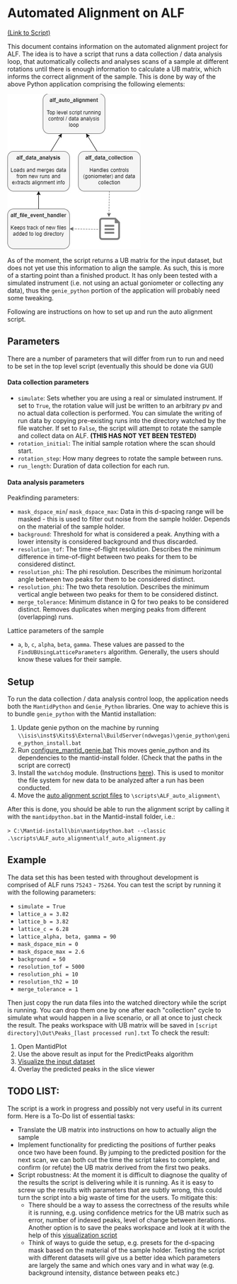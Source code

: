 # Automated Alignment on ALF

[(Link to Script)](https://github.com/mantidproject/scripts/tree/master/development/ALF%20automation%20project/alignment)

This document contains information on the automated alignment project for ALF. The idea is to have a script that runs a data collection / data analysis loop, that automatically collects and analyses scans of a sample at different rotations until there is enough information to calculate a UB matrix, which informs the correct alignment of the sample.
This is done by way of the above Python application comprising the following elements:

![Structure of the alignment application](resources/structure.jpg)

As of the moment, the script returns a UB matrix for the input dataset, but does not yet use this information to align the sample. As such, this is more of a starting point than a finished product. It has only been tested with a simulated instrument (i.e. not using an actual goniometer or collecting any data), thus the `genie_python` portion of the application will probably need some tweaking.

Following are instructions on how to set up and run the auto alignment script.

## Parameters

There are a number of parameters that will differ from run to run and need to be set in the top level script (eventually this should be done via GUI)

#### Data collection parameters
- `simulate`: Sets whether you are using a real or simulated instrument. If set to `True`, the rotation value will just be written to an arbitrary pv and no actual data collection is performed. You can simulate the writing of run data by copying pre-existing runs into the directory watched by the file watcher. If set to `False`, the script will attempt to rotate the sample and collect data on ALF. **(THIS HAS NOT YET BEEN TESTED)**
- `rotation_initial`: The initial sample rotation where the scan should start.
- `rotation_step`: How many degrees to rotate the sample between runs.
- `run_length`: Duration of data collection for each run.

#### Data analysis parameters

Peakfinding parameters:
- `mask_dspace_min`/ `mask_dspace_max`: Data in this d-spacing range will be masked - this is used to filter out noise from the sample holder. Depends on the material of the sample holder.
- `background`: Threshold for what is considered a peak. Anything with a lower intensity is considered background and thus discarded.
- `resolution_tof`: The time-of-flight resolution. Describes the minimum difference in time-of-flight between two peaks for them to be considered distinct.
- `resolution_phi`: The phi resolution. Describes the minimum horizontal angle between two peaks for them to be considered distinct.
- `resolution_phi`: The two theta resolution. Describes the minimum vertical angle between two peaks for them to be considered distinct.
- `merge_tolerance`: Minimum distance in Q for two peaks to be considered distinct. Removes duplicates when merging peaks from different (overlapping) runs.

Lattice parameters of the sample 
- `a`, `b`, `c`, `alpha`, `beta`, `gamma`. These values are passed to the `FindUBUsingLatticeParameters` algorithm. Generally, the users should know these values for their sample.


## Setup

To run the data collection / data analysis control loop, the application needs both the `MantidPython` and `Genie_Python` libraries. One way to achieve this is to bundle `genie_python` with the Mantid installation:

1. Update genie python on the machine by running 
  `\\isis\inst$\Kits$\External\BuildServer(ndwvegas)\genie_python\genie_python_install.bat`
2. Run [configure_mantid_genie.bat](resources/configure_mantid_genie.bat)
  This moves genie_python and its dependencies to the mantid-install folder. (Check that the paths in the script are correct)
3. Install the `watchdog` module. (Instructions [here](http://pythonhosted.org/watchdog/installation.html)).
  This is used to monitor the file system for new data to be analyzed after a run has been conducted.
4. Move the [auto alignment script files](https://github.com/mantidproject/scripts/tree/master/development/ALF%20automation%20project/alignment) to `\scripts\ALF_auto_alignment\`
  
After this is done, you should be able to run the alignment script by calling it with the `mantidpython.bat` in the Mantid-install folder, i.e.:

`> C:\Mantid-install\bin\mantidpython.bat --classic .\scripts\ALF_auto_alignment\alf_auto_alignment.py`

## Example

The data set this has been tested with throughout development is comprised of ALF runs `75243` - `75264`.
You can test the script by running it with the following parameters:
- `simulate = True`
- `lattice_a = 3.82`
- `lattice_b = 3.82`
- `lattice_c = 6.28`
- `lattice_alpha, beta, gamma = 90`
- `mask_dspace_min = 0`
- `mask_dspace_max = 2.6`
- `background = 50`
- `resolution_tof = 5000`
- `resolution_phi = 10`
- `resolution_th2 = 10`
- `merge_tolerance = 1`

Then just copy the run data files into the watched directory while the script is running. You can drop them one by one after each "collection" cycle to simulate what would happen in a live scenario, or all at once to just check the result. The peaks workspace with UB matrix will be saved in `[script directory]\Out\Peaks_[last processed run].txt`
To check the result: 
1. Open MantidPlot 
1. Use the above result as input for the PredictPeaks algorithm
1. [Visualize the input dataset](ALF-Visualization.md)
1. Overlay the predicted peaks in the slice viewer

## TODO LIST:
The script is a work in progress and possibly not very useful in its current form. Here is a To-Do list of essential tasks:
- Translate the UB matrix into instructions on how to actually align the sample
- Implement functionality for predicting the positions of further peaks once two have been found. By jumping to the predicted position for the next scan, we can both cut the time the script takes to complete, and confirm (or refute) the UB matrix derived from the first two peaks.
- Script robustness: At the moment it is difficult to diagnose the quality of the results the script is delivering while it is running. As it is easy to screw up the results with parameters that are subtly wrong, this could turn the script into a big waste of time for the users. To mitigate this: 
  - There should be a way to assess the correctness of the results while it is running, e.g. using confidence metrics for the UB matrix such as error, number of indexed peaks, level of change between iterations. Another option is to save the peaks workspace and look at it with the help of this [visualization script](ALF-Visualization.md) 
   - Think of ways to guide the setup, e.g. presets for the d-spacing mask based on the material of the sample holder. Testing the script with different datasets will give us a better idea which parameters are largely the same and which ones vary and in what way (e.g. background intensity, distance between peaks etc.)
